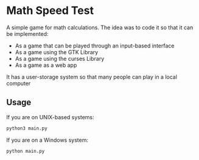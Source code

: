 # Math Speed Test
A simple game for math calculations. The idea was to code it so that it can be implemented:
- As a game that can be played through an input-based interface
- As a game using the GTK Library
- As a game using the curses Library
- As a game as a web app

It has a user-storage system so that many people can play in a local computer

## Usage
If you are on UNIX-based systems:
```bash
python3 main.py
```

If you are on a Windows system:
```bash
python main.py
```


